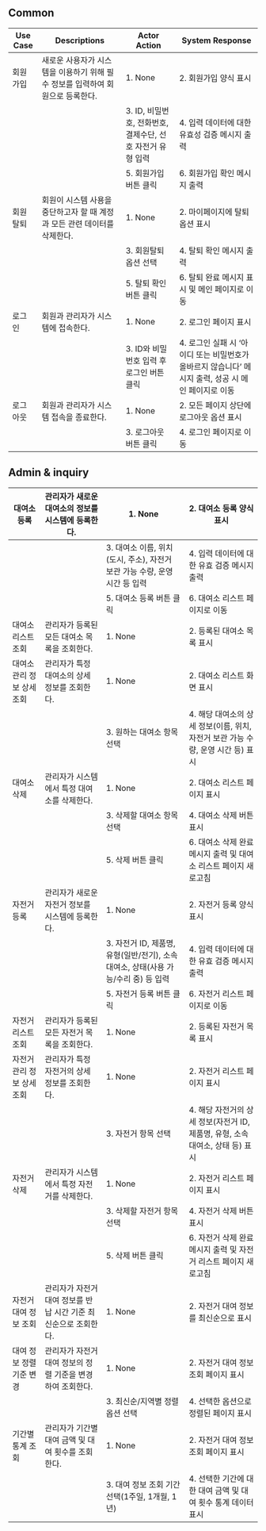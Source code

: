 ## Common

| Use Case | Descriptions | Actor Action | System Response |
| --- | --- | --- | --- |
| 회원 가입 | 새로운 사용자가 시스템을 이용하기 위해 필수 정보를 입력하여 회원으로 등록한다. | 1. None | 2. 회원가입 양식 표시 |
|  |  | 3. ID, 비밀번호, 전화번호, 결제수단, 선호 자전거 유형 입력 | 4. 입력 데이터에 대한 유효성 검증 메시지 출력 |
|  |  | 5. 회원가입 버튼 클릭 | 6. 회원가입 확인 메시지 출력 |
| 회원 탈퇴 | 회원이 시스템 사용을 중단하고자 할 때 계정과 모든 관련 데이터를 삭제한다. | 1. None | 2. 마이페이지에 탈퇴 옵션 표시 |
|  |  | 3. 회원탈퇴 옵션 선택 | 4. 탈퇴 확인 메시지 출력 |
|  |  | 5. 탈퇴 확인 버튼 클릭 | 6. 탈퇴 완료 메시지 표시 및 메인 페이지로 이동 |
| 로그인 | 회원과 관리자가 시스템에 접속한다. | 1. None | 2. 로그인 페이지 표시 |
|  |  | 3. ID와 비밀번호 입력 후 로그인 버튼 클릭 | 4. 로그인 실패 시 ‘아이디 또는 비밀번호가 올바르지 않습니다’ 메시지 출력, 성공 시 메인 페이지로 이동 |
| 로그아웃 | 회원과 관리자가 시스템 접속을 종료한다. | 1. None | 2. 모든 페이지 상단에 로그아웃 옵션 표시 |
|  |  | 3. 로그아웃 버튼 클릭 | 4. 로그인 페이지로 이동 |

## Admin & inquiry
| 대여소 등록 | 관리자가 새로운 대여소의 정보를 시스템에 등록한다. | 1. None | 2. 대여소 등록 양식 표시 |
| --- | --- | --- | --- |
|  |  | 3. 대여소 이름, 위치(도시, 주소), 자전거 보관 가능 수량, 운영 시간 등 입력 | 4. 입력 데이터에 대한 유효 검증 메시지 출력 |
|  |  | 5. 대여소 등록 버튼 클릭 | 6. 대여소 리스트 페이지로 이동 |
| 대여소 리스트 조회 | 관리자가 등록된 모든 대여소 목록을 조회한다. | 1. None | 2. 등록된 대여소 목록 표시 |
| 대여소 관리 정보 상세 조회 | 관리자가 특정 대여소의 상세 정보를 조회한다. | 1. None | 2. 대여소 리스트 화면 표시 |
|  |  | 3. 원하는 대여소 항목 선택 | 4. 해당 대여소의 상세 정보(이름, 위치, 자전거 보관 가능 수량, 운영 시간 등) 표시 |
| 대여소 삭제 | 관리자가 시스템에서 특정 대여소를 삭제한다. | 1. None | 2. 대여소 리스트 페이지 표시 |
|  |  | 3. 삭제할 대여소 항목 선택 | 4. 대여소 삭제 버튼 표시 |
|  |  | 5. 삭제 버튼 클릭 | 6. 대여소 삭제 완료 메시지 출력 및 대여소 리스트 페이지 새로고침 |
| 자전거 등록 | 관리자가 새로운 자전거 정보를 시스템에 등록한다. | 1. None | 2. 자전거 등록 양식 표시 |
|  |  | 3. 자전거 ID, 제품명, 유형(일반/전기), 소속 대여소, 상태(사용 가능/수리 중) 등 입력 | 4. 입력 데이터에 대한 유효 검증 메시지 출력 |
|  |  | 5. 자전거 등록 버튼 클릭 | 6. 자전거 리스트 페이지로 이동 |
| 자전거 리스트 조회 | 관리자가 등록된 모든 자전거 목록을 조회한다. | 1. None | 2. 등록된 자전거 목록 표시 |
| 자전거 관리 정보 상세 조회 | 관리자가 특정 자전거의 상세 정보를 조회한다. | 1. None | 2. 자전거 리스트 페이지 표시 |
|  |  | 3. 자전거 항목 선택 | 4. 해당 자전거의 상세 정보(자전거 ID, 제품명, 유형, 소속 대여소, 상태 등) 표시 |
| 자전거 삭제 | 관리자가 시스템에서 특정 자전거를 삭제한다. | 1. None | 2. 자전거 리스트 페이지 표시 |
|  |  | 3. 삭제할 자전거 항목 선택 | 4. 자전거 삭제 버튼 표시 |
|  |  | 5. 삭제 버튼 클릭 | 6. 자전거 삭제 완료 메시지 출력 및 자전거 리스트 페이지 새로고침 |
| 자전거 대여 정보 조회 | 관리자가 자전거 대여 정보를 반납 시간 기준 최신순으로 조회한다. | 1. None | 2. 자전거 대여 정보를 최신순으로 표시 |
| 대여 정보 정렬 기준 변경 | 관리자가 자전거 대여 정보의 정렬 기준을 변경하여 조회한다. | 1. None | 2. 자전거 대여 정보 조회 페이지 표시 |
|  |  | 3. 최신순/지역별 정렬 옵션 선택 | 4. 선택한 옵션으로 정렬된 페이지 표시 |
| 기간별 통계 조회 | 관리자가 기간별 대여 금액 및 대여 횟수를 조회한다. | 1. None | 2. 자전거 대여 정보 조회 페이지 표시 |
|  |  | 3. 대여 정보 조회 기간 선택(1주일, 1개월, 1년) | 4. 선택한 기간에 대한 대여 금액 및 대여 횟수 통계 데이터 표시 |
